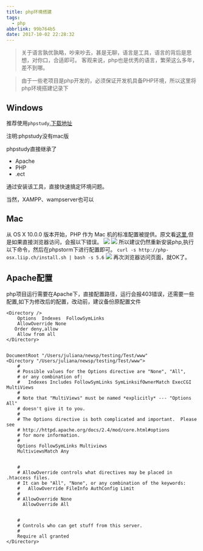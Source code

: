 ```yaml
---
title: php环境搭建
tags:
  - php
abbrlink: 99b764b5
date: 2017-10-02 22:28:32
---
```

> 关于语言孰优孰略，吵来吵去，甚是无聊，语言是工具，语言的背后是思想，对你口，合适即可。
客观来说，php也是优秀的语言，繁荣这么多年，差不到哪。

> 由于一些老项目是php开发的，必须保证开发机具备PHP环境，所以这里将php环境搭建记录下

## Windows

推荐使用`phpstudy`,[下载地址](http://www.phpstudy.net/)

注明:phpstudy没有mac版

phpstudy直接继承了
+ Apache
+ PHP
+ .ect

通过安装该工具，直接快速搞定环境问题。

当然，XAMPP、wampserver也可以

## Mac
从 OS X 10.0.0 版本开始，PHP 作为 Mac 机的标准配置被提供。原文看[这里](http://php.net/manual/zh/install.macosx.bundled.php),但是如果直接浏览器访问，会报以下错误。
![](//static.1991421.cn/blog/2017-10-03-86D27F6433EFDC3E188CCD07D6519A7B.jpg)
![](//static.1991421.cn/blog/2017-10-03-ED7F19B676EE1E40A05ABDAC5A41C737.jpg)
所以建议仍然重新安装php,执行以下命令，然后在phpstorm下进行配置即可。
`curl -s http://php-osx.liip.ch/install.sh | bash -s 5.6`
![](//static.1991421.cn/blog/2017-10-03-093521.jpg)
再次浏览器访问页面，就OK了。

## Apache配置
php项目运行需要在Apache下，直接配置路径，运行会报403错误，还需要一些配置,如下为修改后的配置，改动前，建议备份原配置文件

```
<Directory />
    Options  Indexes  FollowSymLinks
    AllowOverride None
   Order deny,allow
    Allow from all
</Directory>


DocumentRoot "/Users/juliana/newsp/testing/Test/www"
<Directory "/Users/juliana/newsp/testing/Test/www">
    #
    # Possible values for the Options directive are "None", "All",
    # or any combination of:
    #   Indexes Includes FollowSymLinks SymLinksifOwnerMatch ExecCGI MultiViews
    #
    # Note that "MultiViews" must be named *explicitly* --- "Options All"
    # doesn't give it to you.
    #
    # The Options directive is both complicated and important.  Please see
    # http://httpd.apache.org/docs/2.4/mod/core.html#options
    # for more information.
    #
    Options FollowSymLinks Multiviews
    MultiviewsMatch Any


    #
    # AllowOverride controls what directives may be placed in .htaccess files.
    # It can be "All", "None", or any combination of the keywords:
    #   AllowOverride FileInfo AuthConfig Limit
    #
    # AllowOverride None
      AllowOverride All


    #
    # Controls who can get stuff from this server.
    #
    Require all granted
</Directory>
```




